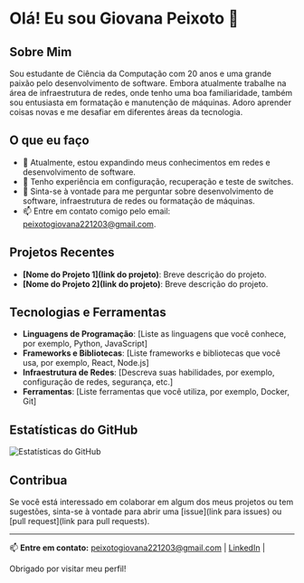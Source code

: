 # Olá! Eu sou Giovana Peixoto 👋

## Sobre Mim

Sou estudante de Ciência da Computação com 20 anos e uma grande paixão pelo desenvolvimento de software. Embora atualmente trabalhe na área de infraestrutura de redes, onde tenho uma boa familiaridade, também sou entusiasta em formatação e manutenção de máquinas. Adoro aprender coisas novas e me desafiar em diferentes áreas da tecnologia.

## O que eu faço

- 🌱 Atualmente, estou expandindo meus conhecimentos em redes e desenvolvimento de software.
- 🚀 Tenho experiência em configuração, recuperação e teste de switches.
- 💬 Sinta-se à vontade para me perguntar sobre desenvolvimento de software, infraestrutura de redes ou formatação de máquinas.
- 📫 Entre em contato comigo pelo email: [peixotogiovana221203@gmail.com](mailto:peixotogiovana221203@gmail.com).

## Projetos Recentes

- **[Nome do Projeto 1](link do projeto)**: Breve descrição do projeto.
- **[Nome do Projeto 2](link do projeto)**: Breve descrição do projeto.

## Tecnologias e Ferramentas

- **Linguagens de Programação**: [Liste as linguagens que você conhece, por exemplo, Python, JavaScript]
- **Frameworks e Bibliotecas**: [Liste frameworks e bibliotecas que você usa, por exemplo, React, Node.js]
- **Infraestrutura de Redes**: [Descreva suas habilidades, por exemplo, configuração de redes, segurança, etc.]
- **Ferramentas**: [Liste ferramentas que você utiliza, por exemplo, Docker, Git]

## Estatísticas do GitHub

![Estatísticas do GitHub](https://github-readme-stats.vercel.app/api?username=seu-usuario&show_icons=true&hide_title=true&count_private=true&hide=prs&hide_border=true&theme=radical)

## Contribua

Se você está interessado em colaborar em algum dos meus projetos ou tem sugestões, sinta-se à vontade para abrir uma [issue](link para issues) ou [pull request](link para pull requests).

---

📫 **Entre em contato:** [peixotogiovana221203@gmail.com](mailto:peixotogiovana221203@gmail.com) | [LinkedIn](www.linkedin.com/in/giovanapeixoto) |  

Obrigado por visitar meu perfil!
